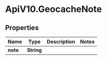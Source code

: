 # ApiV10.GeocacheNote

## Properties

Name | Type | Description | Notes
------------ | ------------- | ------------- | -------------
**note** | **String** |  | 


